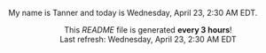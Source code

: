 My name is Tanner and today is Wednesday, April 23, 2:30 AM EDT.

<p align="center">This <i>README</i> file is generated <b>every 3 hours</b>!</br>Last refresh: Wednesday, April 23, 2:30 AM EDT<br /></p>
